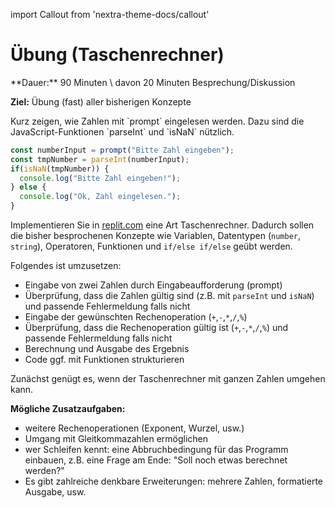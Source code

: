 import Callout from 'nextra-theme-docs/callout'

# Übung (Taschenrechner)

<Callout>
  **Dauer:** 90 Minuten \
  davon 20 Minuten Besprechung/Diskussion

  **Ziel:** Übung (fast) aller bisherigen Konzepte
</Callout>

<Callout type="warning">
Kurz zeigen, wie Zahlen mit `prompt` eingelesen werden. 
Dazu sind die JavaScript-Funktionen `parseInt` und
`isNaN` nützlich.

```js
const numberInput = prompt("Bitte Zahl eingeben");
const tmpNumber = parseInt(numberInput);
if(isNaN(tmpNumber)) {
  console.log("Bitte Zahl eingeben!");
} else {
  console.log("Ok, Zahl eingelesen.");
}
```
</Callout>


Implementieren Sie in [replit.com](https://replit.com) eine Art 
Taschenrechner. Dadurch sollen die bisher besprochenen Konzepte 
wie Variablen, Datentypen (`number`, `string`), Operatoren, 
Funktionen und `if/else if/else` geübt werden.

Folgendes ist umzusetzen:

- Eingabe von zwei Zahlen durch Eingabeaufforderung (prompt)
- Überprüfung, dass die Zahlen gültig sind (z.B. mit `parseInt` und `isNaN`) und passende Fehlermeldung falls nicht
- Eingabe der gewünschten Rechenoperation (`+`,`-`,`*`,`/`,`%`)
- Überprüfung, dass die Rechenoperation gültig ist (`+`,`-`,`*`,`/`,`%`) und passende Fehlermeldung falls nicht
- Berechnung und Ausgabe des Ergebnis
- Code ggf. mit Funktionen strukturieren

Zunächst genügt es, wenn der Taschenrechner mit ganzen
Zahlen umgehen kann.

**Mögliche Zusatzaufgaben:**

- weitere Rechenoperationen (Exponent, Wurzel, usw.)
- Umgang mit Gleitkommazahlen ermöglichen
- wer Schleifen kennt: eine Abbruchbedingung für das Programm einbauen, z.B. eine Frage am Ende: "Soll noch etwas berechnet werden?"
- Es gibt zahlreiche denkbare Erweiterungen: mehrere Zahlen, formatierte Ausgabe, usw.